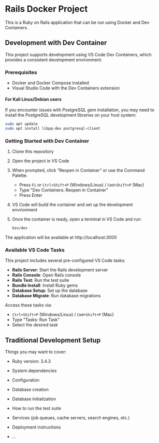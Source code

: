 # Rails Docker Project

This is a Ruby on Rails application that can be run using Docker and Dev Containers.

## Development with Dev Container

This project supports development using VS Code Dev Containers, which provides a consistent development environment.

### Prerequisites

- Docker and Docker Compose installed
- Visual Studio Code with the Dev Containers extension

#### For Kali Linux/Debian users
If you encounter issues with PostgreSQL gem installation, you may need to install the PostgreSQL development libraries on your host system:

```bash
sudo apt update
sudo apt install libpq-dev postgresql-client
```

### Getting Started with Dev Container

1. Clone this repository
2. Open the project in VS Code
3. When prompted, click "Reopen in Container" or use the Command Palette:
   - Press `F1` or `Ctrl+Shift+P` (Windows/Linux) / `Cmd+Shift+P` (Mac)
   - Type "Dev Containers: Reopen in Container"
   - Press Enter

4. VS Code will build the container and set up the development environment
5. Once the container is ready, open a terminal in VS Code and run:
   ```bash
   bin/dev
   ```

The application will be available at http://localhost:3000

### Available VS Code Tasks

This project includes several pre-configured VS Code tasks:

- **Rails Server**: Start the Rails development server
- **Rails Console**: Open Rails console
- **Rails Test**: Run the test suite
- **Bundle Install**: Install Ruby gems
- **Database Setup**: Set up the database
- **Database Migrate**: Run database migrations

Access these tasks via:
- `Ctrl+Shift+P` (Windows/Linux) / `Cmd+Shift+P` (Mac)
- Type "Tasks: Run Task"
- Select the desired task

## Traditional Development Setup

Things you may want to cover:

* Ruby version: 3.4.3

* System dependencies

* Configuration

* Database creation

* Database initialization

* How to run the test suite

* Services (job queues, cache servers, search engines, etc.)

* Deployment instructions

* ...
